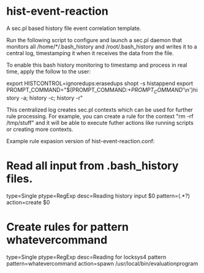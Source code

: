 # hist-event-reaction
A sec.pl based history file event correlation template.

Run the following script to configure and launch a sec.pl daemon that monitors all /home/*/.bash_history and /root/.bash_history and writes it to a central log, timestamping it when it receives the data from the file.

To enable this bash history monitoring to timestamp and process in real time, apply the follow to the user:


export HISTCONTROL=ignoredups:erasedups
shopt -s histappend
export PROMPT_COMMAND="${PROMPT_COMMAND:+$PROMPT_COMMAND$'\n'}history -a; history -c; history -r"

This centralized log creates sec.pl contexts which can be used for further rule processing. For example, you can create a rule for the context "rm -rf /tmp/stuff" and it will be able to execute futher actions like running scripts or creating more contexts.

Example rule expasion version of hist-event-reaction.conf:

# Read all input from .bash_history files.
type=Single
ptype=RegExp
desc=Reading history input $0
pattern=(.*?)
action=create $0

# Create rules for pattern whatevercommand
type=Single
ptype=RegExp
desc=Reading for locksys4 pattern
pattern=whatevercommand
action=spawn /usr/local/bin/evaluationprogram
